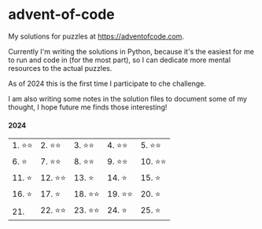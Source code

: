 # advent-of-code

My solutions for puzzles at https://adventofcode.com.

Currently I'm writing the solutions in Python, because it's the easiest for me to run and code in (for the most part), so I can dedicate more mental resources to the actual puzzles.

As of 2024 this is the first time I participate to che challenge.

I am also writing some notes in the solution files to document some of my thought, I hope future me finds those interesting!

#### 2024
|          |          |          |          |          |
|  ------  |  ------  |  ------  |  ------  |  ------  |
| 1. ⭐⭐ | 2. ⭐⭐ | 3. ⭐⭐ | 4. ⭐⭐ | 5. ⭐⭐ |
| 6. ⭐   | 7. ⭐⭐ | 8. ⭐⭐ | 9. ⭐⭐ | 10. ⭐⭐ |
| 11. ⭐  | 12. ⭐⭐ | 13. ⭐  | 14. ⭐  | 15. ⭐   |
| 16. ⭐  | 17. ⭐   | 18. ⭐⭐ | 19. ⭐⭐ | 20. ⭐  |
| 21.      | 22. ⭐⭐ | 23. ⭐⭐ | 24. ⭐  | 25. ⭐   |
